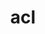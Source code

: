 ---
title: "acl"
layout: cache
categories: [package, develop]
meta: {"versions": ["2.2.53"], "compilers": ["gcc@=7.5.0"], "oss": ["ubuntu18.04"], "platforms": ["linux"], "targets": ["x86_64_v3"], "stacks": ["developer-tools", "root"], "num_specs": 5, "num_specs_by_stack": {"root": 5, "developer-tools": 3}}
spec_details: [{"hash": "e73n63rtbqiywutcgwszvzjsbapqtain", "compiler": "gcc@=7.5.0", "versions": ["2.2.53"], "os": "ubuntu18.04", "platform": "linux", "target": "x86_64_v3", "variants": ["build_system=autotools"], "stacks": ["root"], "size": "-", "tarball": "https://binaries.spack.io/develop/build_cache/linux-ubuntu18.04-x86_64_v3/gcc-7.5.0/acl-2.2.53/linux-ubuntu18.04-x86_64_v3-gcc-7.5.0-acl-2.2.53-e73n63rtbqiywutcgwszvzjsbapqtain.spack"}, {"hash": "aow4ainuk3rkl7kp5mqf2ej7yxwu3voj", "compiler": "gcc@=7.5.0", "versions": ["2.2.53"], "os": "ubuntu18.04", "platform": "linux", "target": "x86_64_v3", "variants": ["build_system=autotools"], "stacks": ["root"], "size": "-", "tarball": "https://binaries.spack.io/develop/build_cache/linux-ubuntu18.04-x86_64_v3/gcc-7.5.0/acl-2.2.53/linux-ubuntu18.04-x86_64_v3-gcc-7.5.0-acl-2.2.53-aow4ainuk3rkl7kp5mqf2ej7yxwu3voj.spack"}, {"hash": "v7krobyxwuue4e2vtvf64p56uvlgdcns", "compiler": "gcc@=7.5.0", "versions": ["2.2.53"], "os": "ubuntu18.04", "platform": "linux", "target": "x86_64_v3", "variants": ["build_system=autotools"], "stacks": ["developer-tools", "root"], "size": "-", "tarball": "https://binaries.spack.io/develop/build_cache/linux-ubuntu18.04-x86_64_v3/gcc-7.5.0/acl-2.2.53/linux-ubuntu18.04-x86_64_v3-gcc-7.5.0-acl-2.2.53-v7krobyxwuue4e2vtvf64p56uvlgdcns.spack"}, {"hash": "nb6m2smlfzqgseb2kutmwp3cet7nf3sd", "compiler": "gcc@=7.5.0", "versions": ["2.2.53"], "os": "ubuntu18.04", "platform": "linux", "target": "x86_64_v3", "variants": ["build_system=autotools"], "stacks": ["developer-tools", "root"], "size": "-", "tarball": "https://binaries.spack.io/develop/build_cache/linux-ubuntu18.04-x86_64_v3/gcc-7.5.0/acl-2.2.53/linux-ubuntu18.04-x86_64_v3-gcc-7.5.0-acl-2.2.53-nb6m2smlfzqgseb2kutmwp3cet7nf3sd.spack"}, {"hash": "4qm26hovnalyxrtbgbbrxbofw5jfxsjf", "compiler": "gcc@=7.5.0", "versions": ["2.2.53"], "os": "ubuntu18.04", "platform": "linux", "target": "x86_64_v3", "variants": ["build_system=autotools"], "stacks": ["developer-tools", "root"], "size": "-", "tarball": "https://binaries.spack.io/develop/build_cache/linux-ubuntu18.04-x86_64_v3/gcc-7.5.0/acl-2.2.53/linux-ubuntu18.04-x86_64_v3-gcc-7.5.0-acl-2.2.53-4qm26hovnalyxrtbgbbrxbofw5jfxsjf.spack"}]
---